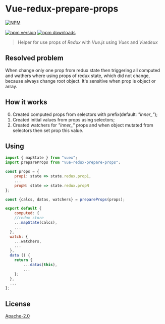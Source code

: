 # Vue-redux-prepare-props

[![NPM](https://nodei.co/npm/vue-redux-prepare-props.png?downloads=true&downloadRank=true&stars=true)](https://npmjs.org/package/vue-redux-prepare-props)

[![npm version](https://img.shields.io/npm/v/vue-redux-prepare-props.svg?style=flat-square)](https://www.npmjs.com/package/vue-redux-prepare-props)
[![npm downloads](https://img.shields.io/npm/dm/vue-redux-prepare-props.svg?style=flat-square)](https://www.npmjs.com/package/vue-redux-prepare-props)

> Helper for use props of *Redux* with *Vue.js* using *Vuex* and *Vuedeux*

## Resolved problem
When change only one prop from redux state then triggering all computed and wathers where using props of redux state, which did not change, because always change root object. It's sensitive when prop is object or array.

## How it works
0) Created computed props from selectors with prefix(default: *"inner_"*);
1) Created initial values from props using selectors;
2) Created watchers for *"inner_"* props and when object mutated from selectors then set prop this value.

## Using

``` javascript
import { mapState } from "vuex";
import prepareProps from "vue-redux-prepare-props";

const props = {
    prop1: state => state.redux.prop1,
    ...
    propN: state => state.redux.propN
};

const {calcs, datas, watchers} = prepareProps(props);

export default {
    computed: {
    //redux store
    ...mapState(calcs),
    ...
  },
  watch: {
    ...watchers,
    ...
  },
  data () {
    return {
        ...datas(this),
        ...
    };
  },
  ...
};
```

## License

[Apache-2.0](https://opensource.org/licenses/Apache-2.0)
